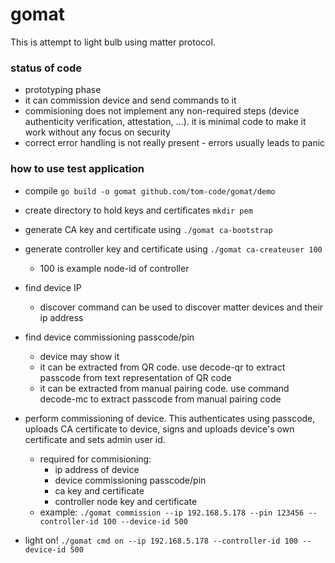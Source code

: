 # gomat
This is attempt to light bulb using matter protocol.

### status of code
- prototyping phase
- it can commission device and send commands to it
- commisioning does not implement any non-required steps (device authenticity verification, attestation, ...). it is minimal code to make it work without any focus on security
- correct error handling is not really present - errors usually leads to panic

### how to use test application

- compile
  `go build -o gomat github.com/tom-code/gomat/demo`

- create directory to hold keys and certificates `mkdir pem`
- generate CA key and certificate using `./gomat ca-bootstrap`
- generate controller key and certificate using `./gomat ca-createuser 100`
  - 100 is example node-id of controller
- find device IP
  - discover command can be used to discover matter devices and their ip address
- find device commissioning passcode/pin
  - device may show it
  - it can be extracted from QR code. use decode-qr to extract passcode from text representation of QR code
  - it can be extracted from manual pairing code. use command decode-mc to extract passcode from manual pairing code
- perform commissioning of device. This authenticates using passcode, uploads CA certificate to device, signs and uploads device's own certificate and sets admin user id.
  - required for commisioning:
    - ip address of device
    - device commissioning passcode/pin
    - ca key and certificate
    - controller node key and certificate
  - example: `./gomat commission --ip 192.168.5.178 --pin 123456 --controller-id 100 --device-id 500`
- light on!
  `./gomat cmd on --ip 192.168.5.178 --controller-id 100 --device-id 500`
